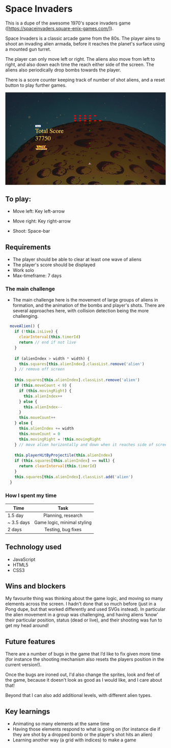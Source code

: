 # Space Invaders
This is a dupe of the awesome 1970's space invaders game ([https://spaceinvaders.square-enix-games.com/]).

Space Invaders is a classic arcade game from the 80s. The player aims to shoot an invading alien armada, before it reaches the planet's surface using a mounted gun turret.

The player can only move left or right. The aliens also move from left to right, and also down each time the reach either side of the screen. The aliens also periodically drop bombs towards the player.

There is a score counter keeping track of number of shot aliens, and a reset button to play further games.

![alt text][spaceInvadersPic.png]

## To play:
- Move left: Key left-arrow 

- Move right: Key right-arrow 

- Shoot: Space-bar


## Requirements
* The player should be able to clear at least one wave of aliens
* The player's score should be displayed
* Work solo
* Max-timeframe: 7 days

### The main challenge
* The main challenge here is the movement of large groups of aliens in formation, and the animation of the bombs and player's shots. There are several approaches here, with collision detection being the more challenging.

```javascript
  moveAlien() {
    if (!this.isLive) {
      clearInterval(this.timerId)
      return // end if not live
    }

    if (alienIndex > width * width) {
      this.squares[this.alienIndex].classList.remove('alien')
    } // remove off screen

    this.squares[this.alienIndex].classList.remove('alien')
    if (this.moveCount < 9) {
      if (this.movingRight) {
        this.alienIndex++
      } else {
        this.alienIndex--
      }
      this.moveCount++
    } else {
      this.alienIndex += width
      this.moveCount = 0
      this.movingRight = !this.movingRight
    } // move alien horizontally and down when it reaches side of screen

    this.playerHitByProjectile(this.alienIndex)
    if (this.squares[this.alienIndex] == null) {
      return clearInterval(this.timerId)
    }
    this.squares[this.alienIndex].classList.add('alien')
  }
```

### How I spent my time
| Time          | Task          |
| ------------- |:-------------:|
| 1.5 day        | Planning, research |
| ~ 3.5 days        | Game logic, minimal styling    |
| 2 days  | Testing, bug fixes  |

## Technology used
 * JavaScript 
 * HTML5 
 * CSS3 

## Wins and blockers
My favourite thing was thinking about the game logic, and moving so many elements across the screen. I hadn't done that so much before (just in a Pong dupe, but that worked differently and used SVGs instead). In particular the alien movement in a group was challenging, and having aliens ‘know’ their particular position, status (dead or live), and their shooting was fun to get my head around!

## Future features
There are a number of bugs in the game that I’d like to fix given more time (for instance the shooting mechanism also resets the players position in the current version!). 

Once the bugs are ironed out, I'd also change the sprites, look and feel of the game, because it doesn't look as good as I would like, and I care about that!

Beyond that I can also add additional levels, with different alien types.

## Key learnings
* Animating so many elements at the same time
* Having those elements respond to what is going on (for instance die if they are shot by a dropped bomb or the player's shot hits an alien)
* Learning another way (a grid with indices) to make a game 

[spaceInvadersPic.png]: spaceInvadersPic.png

